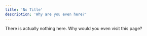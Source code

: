 ```yaml
---
title: 'No Title'
description: 'Why are you even here?'
---
```

<!-- Content of the page -->
There is actually nothing here. Why would you even visit this page?